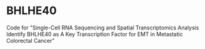 # BHLHE40
Code for "Single-Cell RNA Sequencing and Spatial Transcriptomics Analysis Identify BHLHE40 as A Key Transcription Factor for EMT in Metastatic Colorectal Cancer"
